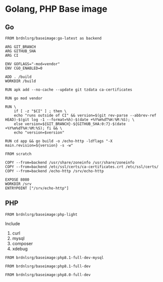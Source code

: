 # Golang, PHP Base image

## Go
```
FROM brdnlsrg/baseimage:go-latest as backend

ARG GIT_BRANCH
ARG GITHUB_SHA
ARG CI

ENV GOFLAGS="-mod=vendor"
ENV CGO_ENABLED=0

ADD . /build
WORKDIR /build

RUN apk add --no-cache --update git tzdata ca-certificates

RUN go mod vendor

RUN \
    if [ -z "$CI" ] ; then \
    echo "runs outside of CI" && version=$(git rev-parse --abbrev-ref HEAD)-$(git log -1 --format=%h)-$(date +%Y%m%dT%H:%M:%S); \
    else version=${GIT_BRANCH}-${GITHUB_SHA:0:7}-$(date +%Y%m%dT%H:%M:%S); fi && \
    echo "version=$version"

RUN cd app && go build -o /echo-http -ldflags "-X main.revision=${version} -s -w"

FROM scratch

COPY --from=backend /usr/share/zoneinfo /usr/share/zoneinfo
COPY --from=backend /etc/ssl/certs/ca-certificates.crt /etc/ssl/certs/
COPY --from=backend /echo-http /srv/echo-http

EXPOSE 8080
WORKDIR /srv
ENTRYPOINT ["/srv/echo-http"]
```

## PHP
`FROM brdnlsrg/baseimage:php-light`

Include
1. curl
1. mysql
1. composer
1. xdebug

`FROM brdnlsrg/baseimage:php8.1-full-dev-mysql`

`FROM brdnlsrg/baseimage:php8.1-full-dev`

`FROM brdnlsrg/baseimage:php8.0-full-dev`

